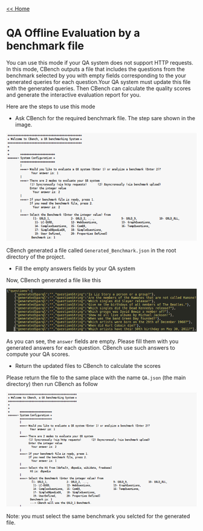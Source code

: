 [<< Home](https://github.com/aorogat/CBench/)

# QA Offline Evaluation by a benchmark file
You can use this mode if your QA  system does not support HTTP requests. In this mode,  CBench outputs a file that includes the questions from the benchmark selected by you with empty fields corresponding to the your generated queries for each question.Your QA system must update this file with the generated queries. Then CBench can calculate the quality scores and generate the interactive evaluation report for you.

Here are the steps to use this mode
* Ask CBench for the required benchmark file. The step sare shown in the image.

![Image](Images/generateFile.png)

CBench generated a file called `Generated_Benchmark.json` in the root directory of the project.

* Fill the empty answers fields by your QA system

Now, CBench generated a file like this

![Image](empty_file.png)

As you can see, the `answer` fields are empty. Please fill them with you generated answers for each question. CBench use such answers to compute your QA scores.

* Return the updated files to CBench to calculate the scores

Please return the file to the same place with the name ```QA.json``` (the main directory) then run CBench as follow

![Image](Images/read_file.png)

Note: you must select the same benchmark you selcted for the generated file.
